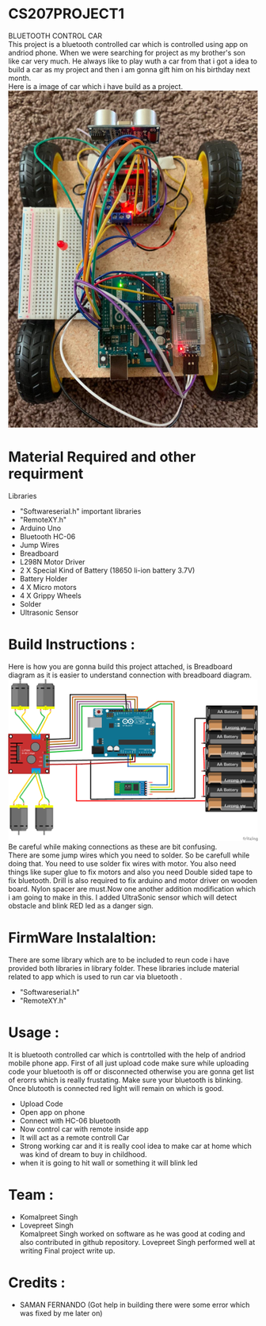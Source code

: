 # CS207PROJECT1
BLUETOOTH CONTROL CAR<br/>
This project is a bluetooth controlled car which is controlled using app on andriod phone. When we were searching for project as my brother's son like car very much. He always like to play wuth a car from that i got a idea to build a car as my project and then i am 
gonna gift him on his birthday next month. <br/>
Here is a image of car which i have build as a project. 
![](Capture.PNG)<br/>

# Material Required and other requirment<br>

Libraries
- "Softwareserial.h" important libraries
- "RemoteXY.h"
- Arduino Uno<br/>
- Bluetooth HC-06<br/>
- Jump Wires<br/>
- Breadboard<br/>
- L298N Motor Driver<br/>
- 2 X Special Kind of Battery (18650 li-ion battery 3.7V)<br/>
- Battery Holder<br/>
- 4 X Micro motors <br/>
- 4 X Grippy Wheels<br/>
- Solder
- Ultrasonic Sensor
# Build Instructions :
Here is how you are gonna build this project attached, is Breadboard diagram as it is easier to understand connection with breadboard diagram.<br/>
![](Circuit.png)<br/>
Be careful while making connections as these are bit confusing. <br/>
There are some jump wires which you need to solder. So be carefull while doing that. You need to use solder fix wires with motor. You also need things like super glue to fix motors and also you need Double sided tape to fix bluetooth. Drill is also required to fix arduino and motor driver on wooden board. Nylon spacer are must.Now one another addition modification which i am going to make in this. I added UltraSonic sensor which will detect obstacle and blink RED led as a danger sign. 

# FirmWare Instalaltion:<br>
There are some library which are to be included to reun code i have provided both libraries in library folder. These libraries include 
material related to app which is used to run car via bluetooth .<br>
 - "Softwareserial.h" 
- "RemoteXY.h"
 
# Usage :<br>
It is bluetooth controlled car which is contrtolled with the help of andriod mobile phone app. First of all just upload code make sure while uploading code your bluetooth is off or disconnected otherwise you are gonna get list of erorrs which is really frustating. Make sure your bluetooth is blinking. Once blutooth is connected red light will remain on which is good. 
- Upload Code
- Open app on phone
- Connect with HC-06 bluetooth
- Now control car with remote inside app
- It will act as a remote controll Car
- Strong working car and it is really cool idea to make car at home which was kind of dream to buy in childhood.
- when it is going to hit wall or something it will blink led

# Team :
- Komalpreet Singh
- Lovepreet Singh<br/>
Komalpreet Singh worked on software as he was good at coding and also contributed in github repository. Lovepreet Singh performed well at writing Final project write up.

# Credits : 
- SAMAN FERNANDO (Got help in building there were some error which was fixed by me later on)
